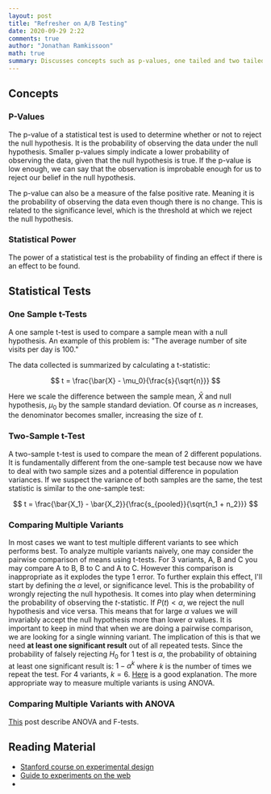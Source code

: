 ```yaml
---
layout: post
title: "Refresher on A/B Testing"
date: 2020-09-29 2:22
comments: true
author: "Jonathan Ramkissoon"
math: true
summary: Discusses concepts such as p-values, one tailed and two tailed tests, t-tests, F-tests and in what scenarios to use them.
---
```


## Concepts

### P-Values
The p-value of a statistical test is used to determine whether or not to reject the null hypothesis. It is the probability of observing the data under the null hypothesis. Smaller p-values simply indicate a lower probability of observing the data, given that the null hypothesis is true. If the p-value is low enough, we can say that the observation is improbable enough for us to reject our belief in the null hypothesis.

The p-value can also be a measure of the false positive rate. Meaning it is the probability of observing the data even though there is no change. This is related to the significance level, which is the threshold at which we reject the null hypothesis.

### Statistical Power
The power of a statistical test is the probability of finding an effect if there is an effect to be found.

## Statistical Tests

### One Sample t-Tests
A one sample t-test is used to compare a sample mean with a null hypothesis. An example of this problem is: "The average number of site visits per day is 100."

The data collected is summarized by calculating a t-statistic:

$$ t = \frac{\bar{X} - \mu_0}{\frac{s}{\sqrt{n}}} $$

Here we scale the difference between the sample mean, $\bar{X}$ and null hypothesis, $\mu_0$ by the sample standard deviation. Of course as $n$ increases, the denominator becomes smaller, increasing the size of $t$.

### Two-Sample t-Test
A two-sample t-test is used to compare the mean of 2 different populations. It is fundamentally different from the one-sample test because now we have to deal with two sample sizes and a potential difference in population variances. If we suspect the variance of both samples are the same, the test statistic is similar to the one-sample test:

$$ t = \frac{\bar{X_1} - \bar{X_2}}{\frac{s_{pooled}}{\sqrt{n_1 + n_2}}} $$

### Comparing Multiple Variants

In most cases we want to test multiple different variants to see which performs best. To analyze multiple variants naively, one may consider the pairwise comparison of means using t-tests. For 3 variants, A, B and C you may compare A to B, B to C and A to C. However this comparison is inappropriate as it explodes the type 1 error.
To further explain this effect, I'll start by defining the $\alpha$ level, or significance level. This is the probability of wrongly rejecting the null hypothesis. It comes into play when determining the probability of observing the $t$-statistic. If $P(t) < \alpha$, we reject the null hypothesis and vice versa. This means that for large $\alpha$ values we will invariably accept the null hypothesis more than lower $\alpha$ values.
It is important to keep in mind that when we are doing a pairwise comparison, we are looking for a single winning variant. The implication of this is that we need **at least one significant result** out of all repeated tests. Since the probability of falsely rejecting $H_0$ for 1 test is $\alpha$, the probability of obtaining at least one significant result is: $1 - \alpha^k$ where $k$ is the number of times we repeat the test. For 4 variants, $k = 6$. [Here](http://grants.hhp.coe.uh.edu/doconnor/PEP6305/Multiple%20t%20tests.htm) is a good explanation.
The more appropriate way to measure multiple variants is using ANOVA.


### Comparing Multiple Variants with ANOVA

[This](https://statisticsbyjim.com/anova/f-tests-anova/) post describe ANOVA and F-tests.


## Reading Material

- [Stanford course on experimental design](https://statweb.stanford.edu/~owen/courses/363/)
- [Guide to experiments on the web](https://dl.acm.org/doi/10.1145/1281192.1281295)
- 
